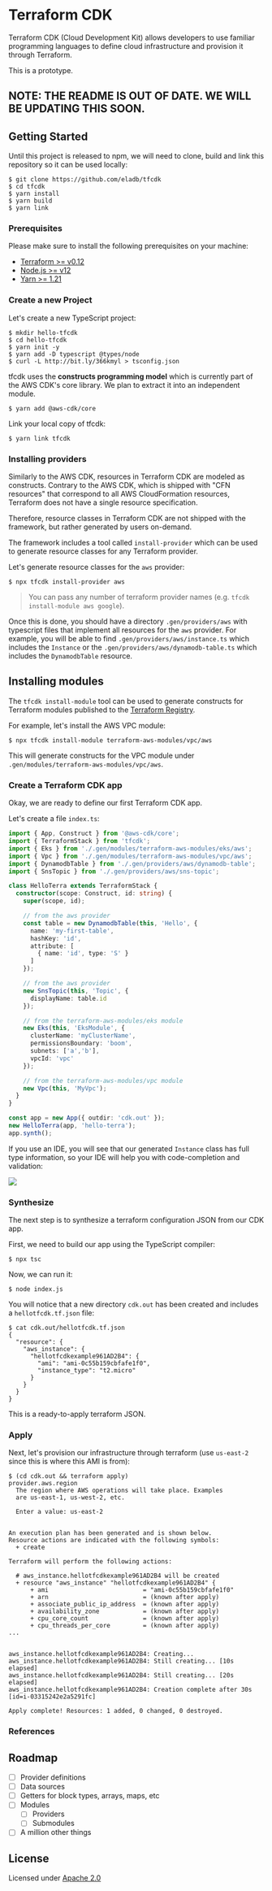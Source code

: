 # Terraform CDK

Terraform CDK (Cloud Development Kit) allows developers to use familiar
programming languages to define cloud infrastructure and provision it through
Terraform.

This is a prototype.

## NOTE: THE README IS OUT OF DATE. WE WILL BE UPDATING THIS SOON.

## Getting Started

Until this project is released to npm, we will need to clone, build and link this repository so it can be used locally:

```shell
$ git clone https://github.com/eladb/tfcdk
$ cd tfcdk
$ yarn install
$ yarn build
$ yarn link
```

### Prerequisites

Please make sure to install the following prerequisites on your machine:

- [Terraform >= v0.12](https://www.terraform.io/)
- [Node.js >= v12](https://nodejs.org)
- [Yarn >= 1.21](https://yarnpkg.com/en/docs/install)

### Create a new Project

Let's create a new TypeScript project:

```shell
$ mkdir hello-tfcdk
$ cd hello-tfcdk
$ yarn init -y
$ yarn add -D typescript @types/node
$ curl -L http://bit.ly/366kmyl > tsconfig.json
```

tfcdk uses the **constructs programming model** which is currently part of the AWS CDK's core library. We plan to extract it into an independent module.

```shell
$ yarn add @aws-cdk/core
```

Link your local copy of tfcdk:

```shell
$ yarn link tfcdk
```

### Installing providers

Similarly to the AWS CDK, resources in Terraform CDK are modeled as constructs. Contrary to the AWS CDK, which is shipped with "CFN resources" that correspond to all AWS CloudFormation resources, Terraform does not have a single resource specification.

Therefore, resource classes in Terraform CDK are not shipped with the framework, but rather generated by users on-demand.

The framework includes a tool called `install-provider` which can be used to
generate resource classes for any Terraform provider.

Let's generate resource classes for the `aws` provider:

```shell
$ npx tfcdk install-provider aws
```

> You can pass any number of terraform provider names (e.g. `tfcdk install-module aws google`).

Once this is done, you should have a directory `.gen/providers/aws` with typescript files that implement all resources for the `aws` provider. For example, you will be able to find `.gen/providers/aws/instance.ts` which includes the `Instance` or the `.gen/providers/aws/dynamodb-table.ts` which includes the `DynamodbTable` resource.

## Installing modules

The `tfcdk install-module` tool can be used to generate constructs for Terraform modules published to the [Terraform Registry](https://registry.terraform.io/).

For example, let's install the AWS VPC module:

```shell
$ npx tfcdk install-module terraform-aws-modules/vpc/aws
```

This will generate constructs for the VPC module under `.gen/modules/terraform-aws-modules/vpc/aws`.

### Create a Terraform CDK app

Okay, we are ready to define our first Terraform CDK app.

Let's create a file `index.ts`:

```ts
import { App, Construct } from '@aws-cdk/core';
import { TerraformStack } from 'tfcdk';
import { Eks } from './.gen/modules/terraform-aws-modules/eks/aws';
import { Vpc } from './.gen/modules/terraform-aws-modules/vpc/aws';
import { DynamodbTable } from './.gen/providers/aws/dynamodb-table';
import { SnsTopic } from './.gen/providers/aws/sns-topic';

class HelloTerra extends TerraformStack {
  constructor(scope: Construct, id: string) {
    super(scope, id);

    // from the aws provider
    const table = new DynamodbTable(this, 'Hello', {
      name: 'my-first-table',
      hashKey: 'id',
      attribute: [
        { name: 'id', type: 'S' }
      ]
    });

    // from the aws provider
    new SnsTopic(this, 'Topic', {
      displayName: table.id
    });

    // from the terraform-aws-modules/eks module
    new Eks(this, 'EksModule', {
      clusterName: 'myClusterName',
      permissionsBoundary: 'boom',
      subnets: ['a','b'],
      vpcId: 'vpc'
    });

    // from the terraform-aws-modules/vpc module
    new Vpc(this, 'MyVpc');
  }
}

const app = new App({ outdir: 'cdk.out' });
new HelloTerra(app, 'hello-terra');
app.synth();
```

If you use an IDE, you will see that our generated `Instance` class has full type information, so your IDE will help you with code-completion and validation:

![](./docs/completion.png)

### Synthesize

The next step is to synthesize a terraform configuration JSON from our CDK app. 

First, we need to build our app using the TypeScript compiler:

```shell
$ npx tsc
```

Now, we can run it:

```shell
$ node index.js
```

You will notice that a new directory `cdk.out` has been created and includes a `hellotfcdk.tf.json` file:

```shell
$ cat cdk.out/hellotfcdk.tf.json
{
  "resource": {
    "aws_instance": {
      "hellotfcdkexample961AD2B4": {
        "ami": "ami-0c55b159cbfafe1f0",
        "instance_type": "t2.micro"
      }
    }
  }
}
```

This is a ready-to-apply terraform JSON.

### Apply

Next, let's provision our infrastructure through terraform (use `us-east-2` since this is where this AMI is from):

```shell
$ (cd cdk.out && terraform apply)
provider.aws.region
  The region where AWS operations will take place. Examples
  are us-east-1, us-west-2, etc.

  Enter a value: us-east-2


An execution plan has been generated and is shown below.
Resource actions are indicated with the following symbols:
  + create

Terraform will perform the following actions:

  # aws_instance.hellotfcdkexample961AD2B4 will be created
  + resource "aws_instance" "hellotfcdkexample961AD2B4" {
      + ami                          = "ami-0c55b159cbfafe1f0"
      + arn                          = (known after apply)
      + associate_public_ip_address  = (known after apply)
      + availability_zone            = (known after apply)
      + cpu_core_count               = (known after apply)
      + cpu_threads_per_core         = (known after apply)
...


aws_instance.hellotfcdkexample961AD2B4: Creating...
aws_instance.hellotfcdkexample961AD2B4: Still creating... [10s elapsed]
aws_instance.hellotfcdkexample961AD2B4: Still creating... [20s elapsed]
aws_instance.hellotfcdkexample961AD2B4: Creation complete after 30s [id=i-03315242e2a5291fc]

Apply complete! Resources: 1 added, 0 changed, 0 destroyed.
```

### References

## Roadmap

- [ ] Provider definitions
- [ ] Data sources
- [ ] Getters for block types, arrays, maps, etc
- [ ] Modules
  - [ ] Providers
  - [ ] Submodules
- [ ] A million other things

## License

Licensed under [Apache 2.0](./LICENSE)

